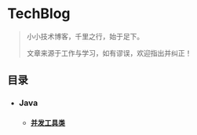 # TechBlog
> 小小技术博客，千里之行，始于足下。
>
> 文章来源于工作与学习，如有谬误，欢迎指出并纠正！

## 目录
* ### Java
	* #### [并发工具类](http://ifeve.com/?x=36&y=14&s=%E5%B9%B6%E5%8F%91%E5%B7%A5%E5%85%B7%E7%B1%BB)

